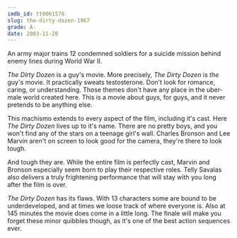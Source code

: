```yaml
---
imdb_id: tt0061578
slug: the-dirty-dozen-1967
grade: A-
date: 2003-11-20
---
```


An army major trains 12 condemned soldiers for a suicide mission behind enemy lines during World War II.

_The Dirty Dozen_ is a guy's movie. More precisely, _The Dirty Dozen_ is _the_ guy's movie. It practically sweats testosterone. Don't look for romance, caring, or understanding. Those themes don't have any place in the uber-male world created here. This is a movie about guys, for guys, and it never pretends to be anything else.

This machismo extends to every aspect of the film, including it's cast. Here _The Dirty Dozen_ lives up to it's name. There are no pretty boys, and you won't find any of the stars on a teenage girl's wall. Charles Bronson and Lee Marvin aren't on screen to look good for the camera, they're there to look tough.

And tough they are. While the entire film is perfectly cast, Marvin and Bronson especially seem born to play their respective roles. Telly Savalas also delivers a truly frightening performance that will stay with you long after the film is over.

_The Dirty Dozen_ has its flaws. With 13 characters some are bound to be underdeveloped, and at times we loose track of where everyone is. Also at 145 minutes the movie does come in a little long. The finale will make you forget these minor quibbles though, as it's one of the best action sequences ever.

